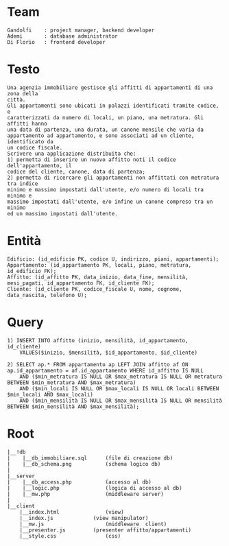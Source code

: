 # Team
	Gandolfi	: project manager, backend developer
	Ademi		: database administrator
	Di Florio	: frontend developer

# Testo
	Una agenzia immobiliare gestisce gli affitti di appartamenti di una zona della
	città.
	Gli appartamenti sono ubicati in palazzi identificati tramite codice, e
	caratterizzati da numero di locali, un piano, una metratura. Gli affitti hanno
	una data di partenza, una durata, un canone mensile che varia da
	appartamento ad appartamento, e sono associati ad un cliente, identificato da
	un codice fiscale.
	Scrivere una applicazione distribuita che:
	1) permetta di inserire un nuovo affitto noti il codice dell'appartamento, il
	codice del cliente, canone, data di partenza;
	2) permetta di ricercare gli appartamenti non affittati con metratura tra indice
	minimo e massimo impostati dall'utente, e/o numero di locali tra minimo e
	massimo impostati dall'utente, e/o infine un canone compreso tra un minimo
	ed un massimo impostati dall'utente.
# Entità

	Edificio: (id_edificio PK, codice U, indirizzo, piani, appartamenti);
	Appartamento: (id_appartamento PK, locali, piano, metratura, id_edificio FK);
	Affitto: (id_affitto PK, data_inizio, data_fine, mensilità, mesi_pagati, id_appartamento FK, id_cliente FK);
	Cliente: (id_cliente PK, codice_fiscale U, nome, cognome, data_nascita, telefono U);

# Query
	1) INSERT INTO affitto (inizio, mensilità, id_appartamento, id_cliente)
		VALUES($inizio, $mensilità, $id_appartamento, $id_cliente)

	2) SELECT ap.* FROM appartamento ap LEFT JOIN affitto af ON ap.id_appartamento = af.id_appartamento WHERE id_affitto IS NULL
		AND ($min_metratura IS NULL OR $max_metratura IS NULL OR metratura BETWEEN $min_metratura AND $max_metratura)
		AND ($min_locali IS NULL OR $max_locali IS NULL OR locali BETWEEN $min_locali AND $max_locali)
		AND ($min_mensilità IS NULL OR $max_mensilità IS NULL OR mensilità BETWEEN $min_mensilità AND $max_mensilità);

# Root
	|__!db
	|	 |__db_immobiliare.sql		(file di creazione db)
	|	 |__db_schema.png			(schema logico db)
	|
	|__server
	|	 |__db_access.php			(accesso al db)
	|	 |__logic.php				(logica di accesso al db)
	|	 |__mw.php					(middleware server)
	|
	|__client
		|__index.html				(view)
		|__index.js				(view manipulator)
		|__mw.js					(middleware  client)
		|__presenter.js			(presenter affitto/appartamenti)
		|__style.css				(css)